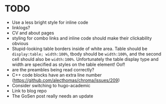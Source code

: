 # TODO

* Use a less bright style for inline code
* linklogs?
* CV and about pages
* styling for combo links and inline code should make their clickability obvious 
* Stupid-looking table borders inside of white area. Table should be `display:table; width:100%`, tbody should be `width:100%`, and the second cell should also be `width:100%`. Unfortunately the table display type and width are specified as styles on the table element! Oof!
* are the preambles being read correctly?
* C++ code blocks have an extra line number (https://github.com/alecthomas/chroma/issues/209)
* Consider switching to hugo-academic
* Link to blog repo
* The GoSen post really needs an update
